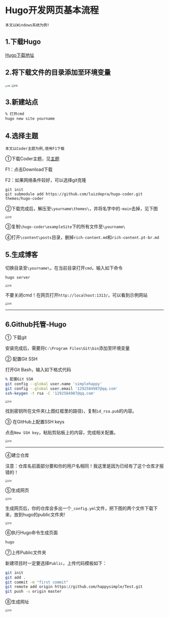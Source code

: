 # Hugo开发网页基本流程

```{tip}
本文以Windows系统为例!
```

## 1.下载Hugo

[Hugo下载地址](https://github.com/gohugoio/hugo/releases)

## 2.将下载文件的目录添加至环境变量

<img src="..\_static\018.png" alt="018" style="zoom:40%;" />

<img src="..\_static\019.png" alt="019" style="zoom:50%;" />

## 3.新建站点

```bash
% 打开cmd
hugo new site yourname
```

## 4.选择主题

```{tip}
本文以Coder主题为例,使用F1下载
```

①下载Coder主题，见[主题](https://themes.gohugo.io/)

F1：点击Download下载

F2：如果网络条件较好，可以选择git克隆

```
git init
git submodule add https://github.com/luizdepra/hugo-coder.git themes/hugo-coder
```

②下载完成后，解压至`\yourname\themes\`，并将名字中的`-main`去掉，见下图

<img src="..\_static\021.png" alt="019" style="zoom:50%;" />

③复制`\hugo-coder\exampleSite`下的所有文件至`\yourname\`

④打开`\content\posts`目录，删掉`rich-content.md`和`rich-content.pt-br.md`

## 5.生成博客

切换目录至`\yourname\`，在当前目录打开`cmd`，输入如下命令

```bash
hugo server
```

<img src="..\_static\022.png" alt="019" style="zoom:50%;" />

不要关闭cmd！在网页打开`http://localhost:1313/`，可以看到示例网站

<img src="..\_static\023.png" alt="019" style="zoom:50%;" />

---

## 6.Github托管-Hugo

① 下载git

安装完成后，需要将`C:\Program Files\Git\bin`添加至环境变量

② 配置Git SSH

打开Git Bash，输入如下格式代码

```bash
% 配置Git SSH
git config --global user.name 'simplehappy'
git config --global user.email '1292584987@qq.com'
ssh-keygen -t rsa -C '1292584987@qq.com'
```

<img src="..\_static\014.png" alt="014" style="zoom:50%;" />

找到密钥所在文件夹(上图红框里的路径)，复制`id_rsa.pub`的内容。

③ 在GitHub上配置SSH keys

点击`New SSH key`，粘贴剪贴板上的内容，完成相关配置。

<img src="..\_static\015.png" alt="014" style="zoom:50%;" />

---

④建立仓库

注意：仓库名前面部分要和你的用户名相同！我这里是因为已经有了这个仓库才报错的！

<img src="..\_static\024.png" alt="014" style="zoom:50%;" />

⑤生成网页

<img src="..\_static\025.png" alt="014" style="zoom:50%;" />

生成网页后，你的仓库会多出一个`_config.yml`文件，把下图的两个文件下载下来，放到hugo的public文件夹!

<img src="..\_static\026.png" alt="014" style="zoom:50%;" />

⑥执行Hugo命令生成页面

```bash
hugo
```

⑦上传Public文件夹

新建项目时一定要选择`Public`，上传代码模板如下：

```bash
git init
git add .
git commit -m "first commit"
git remote add origin https://github.com/happysimple/Test.git
git push -u origin master
```

⑧生成网址

<img src="..\_static\027.png" alt="014" style="zoom:50%;" />
